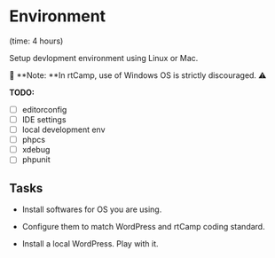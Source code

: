 # Environment

\(time: 4 hours\)

Setup devlopment environment using Linux or Mac.

🚫 **Note: **In rtCamp, use of Windows OS is strictly discouraged. ⚠️

**TODO:**

* [ ] editorconfig
* [ ] IDE settings
* [ ] local development env
* [ ] phpcs
* [ ] xdebug
* [ ] phpunit

## Tasks

* Install softwares for OS you are using.

* Configure them to match WordPress and rtCamp coding standard.

* Install a local WordPress. Play with it.




